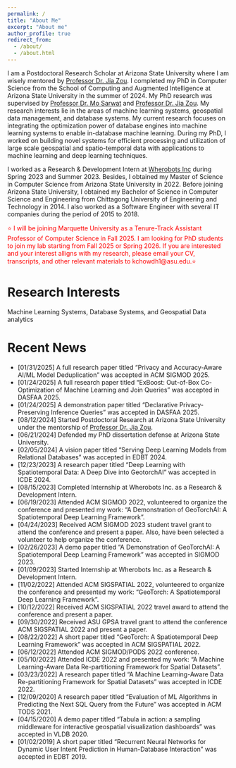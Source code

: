 ```yaml
---
permalink: /
title: "About Me"
excerpt: "About me"
author_profile: true
redirect_from: 
  - /about/
  - /about.html
---
```


I am a Postdoctoral Research Scholar at Arizona State University where I am wisely mentored by [Professor Dr. Jia Zou](https://sites.google.com/view/jiazou-web/home). I completed my PhD in Computer Science from the School of Computing and Augmented Intelligence at Arizona State University in the summer of 2024. My PhD research was supervised by [Professor Dr. Mo Sarwat](https://mosarwat.org/) and [Professor Dr. Jia Zou](https://sites.google.com/view/jiazou-web/home). My research interests lie in the areas of machine learning systems, geospatial data management, and database systems. My current research focuses on integrating the optimization power of database engines into machine learning systems to enable in-database machine learning. During my PhD, I worked on building novel systems for efficient processing and utilization of large scale geospatial and spatio-temporal data with applications to machine learning and deep learning techniques.

I worked as a Research & Development Intern at [Wherobots Inc](https://wherobots.com/) during Spring 2023 and Summer 2023. Besides, I obtained my Master of Science in Computer Science from Arizona State University in 2022. Before joining Arizona State University, I obtained my Bachelor of Science in Computer Science and Engineering from Chittagong University of Engineering and Technology in 2014. I also worked as a Software Engineer with several IT companies during the period of 2015 to 2018.

<p style="color: red;">⭐ I will be joining Marquette University as a Tenure-Track Assistant Professor of Computer Science in Fall 2025. I am looking for PhD students to join my lab starting from Fall 2025 or Spring 2026. If you are interested and your interest alligns with my research, please email your CV, transcripts, and other relevant materials to kchowdh1@asu.edu.⭐</p>


Research Interests
======
Machine Learning Systems, Database Systems, and Geospatial Data analytics


Recent News
======
* [01/31/2025]  A full research paper titled “Privacy and Accuracy-Aware AI/ML Model Deduplication” was accepted in ACM SIGMOD 2025.
* [01/24/2025]  A full research paper titled “ExBoost: Out-of-Box Co-Optimization of Machine Learning and Join Queries” was accepted in DASFAA 2025.
* [01/24/2025]  A demonstration paper titled “Declarative Privacy-Preserving Inference Queries” was accepted in DASFAA 2025.
* [08/12/2024]  Started Postdoctoral Research at Arizona State University under the mentorship of [Professor Dr. Jia Zou](https://sites.google.com/view/jiazou-web/home).
* [06/21/2024]  Defended my PhD dissertation defense at Arizona State University.
* [02/05/2024]  A vision paper titled “Serving Deep Learning Models from Relational Databases” was accepted in EDBT 2024.
* [12/23/2023]  A research paper titled “Deep Learning with Spatiotemporal Data: A Deep Dive into GeotorchAI” was accepted in ICDE 2024.
* [08/15/2023]  Completed Internship at Wherobots Inc. as a Research & Development Intern.
* [06/19/2023]  Attended ACM SIGMOD 2022, volunteered to organize the conference and presented my work: “A Demonstration of GeoTorchAI: A Spatiotemporal Deep Learning Framework”.
* [04/24/2023]  Received ACM SIGMOD 2023 student travel grant to attend the conference and present a paper. Also, have been selected a volunteer to help organize the conference.
* [02/26/2023]  A demo paper titled “A Demonstration of GeoTorchAI: A Spatiotemporal Deep Learning Framework” was accepted in SIGMOD 2023.
* [01/09/2023]  Started Internship at Wherobots Inc. as a Research & Development Intern.
* [11/02/2022]  Attended ACM SIGSPATIAL 2022, volunteered to organize the conference and presented my work: “GeoTorch: A Spatiotemporal Deep Learning Framework”.
* [10/12/2022]  Received ACM SIGSPATIAL 2022 travel award to attend the conference and present a paper.
* [09/30/2022]  Received ASU GPSA travel grant to attend the conference ACM SIGSPATIAL 2022 and present a paper.
* [08/22/2022]  A short paper titled “GeoTorch: A Spatiotemporal Deep Learning Framework” was accepted in ACM SIGSPATIAL 2022.
* [06/12/2022]  Attended ACM SIGMOD/PODS 2022 conference.
* [05/10/2022]  Attended ICDE 2022 and presented my work: “A Machine Learning-Aware Data Re-partitioning Framework for Spatial Datasets”.
* [03/23/2022]  A research paper titled “A Machine Learning-Aware Data Re-partitioning Framework for Spatial Datasets” was accepted in ICDE 2022.
* [12/09/2020]  A research paper titled “Evaluation of ML Algorithms in Predicting the Next SQL Query from the Future” was accepted in ACM TODS 2021.
* [04/15/2020]  A demo paper titled “Tabula in action: a sampling middleware for interactive geospatial visualization dashboards” was accepted in VLDB 2020.
* [01/02/2019]  A short paper titled “Recurrent Neural Networks for Dynamic User Intent Prediction in Human-Database Interaction” was accepted in EDBT 2019.

